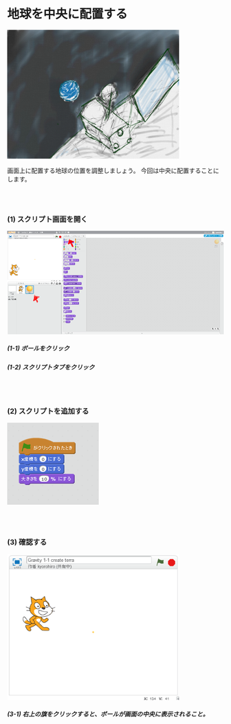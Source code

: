 # 地球を中央に配置する

![](about2.png)

画面上に配置する地球の位置を調整しましょう。
今回は中央に配置することにします。

<br>
<br>

### (1) スクリプト画面を開く

![](c004.png)

##### (1-1) ボールをクリック
##### (1-2) スクリプトタブをクリック

<br>
<br>

### (2) スクリプトを追加する

![](s005.png)


<br>
<br>

### (3) 確認する
![](con02.png)

##### (3-1) 右上の旗をクリックすると、ボールが画面の中央に表示されること。
